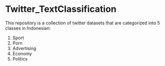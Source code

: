 # Twitter_TextClassification
This repository is a collection of twitter datasets that are categorized into 5 classes in Indonesian: 
1. Sport
2. Porn
3. Advertising
4. Economy
5. Politics
